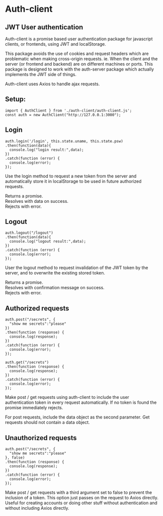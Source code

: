 # Auth-client
## JWT User authentication

Auth-client is a promise based user authentication package for javascript
clients, or frontends, using JWT and localStorage.

This package avoids the use of cookies and request headers which
are problematic when making cross-origin requests. ie. When the
client and the server (or frontend and backend) are on different
machines or ports. This package is designed to work with the
auth-server package which actually implements the JWT side of
things.

Auth-client uses Axios to handle ajax requests.


## Setup:
```
import { AuthClient } from './auth-client/auth-client.js';
const auth = new AuthClient("http://127.0.0.1:3000");
```

## Login
```
auth.login('/login', this.state.uname, this.state.psw)
.then(function(data){
  console.log("login result:",data);
})
.catch(function (error) {
  console.log(error);
});
```

Use the login method to request a new token from the server and
automatically store it in localStorage to be used in future
authorized requests.

Returns a promise.  
Resolves with data on success.  
Rejects with error.

## Logout
```
auth.logout("/logout")
.then(function(data){
  console.log("logout result:",data);
})
.catch(function (error) {
  console.log(error);
});
```

User the logout method to request invalidation of the JWT token
by the server, and to overwrite the existing stored token.

Returns a promise.  
Resolves with confirmation message on success.  
Rejects with error.

## Authorized requests
```
auth.post("/secrets", {
  "show me secrets":"please"
})
.then(function (response) {
  console.log(response);
})
.catch(function (error) {
  console.log(error);
});
```


```
auth.get("/secrets")
.then(function (response) {
  console.log(response);
})
.catch(function (error) {
  console.log(error);
});
```

Make post / get requests using auth-client to include the user
authentication token in every request automatically. If no token
is found the promise immediately rejects.

For post requests, include the data object as the second parameter.
Get requests should not contain a data object.

## Unauthorized requests
```
auth.post("/secrets", {
  "show me secrets":"please"
}, false)
.then(function (response) {
  console.log(response);
})
.catch(function (error) {
  console.log(error);
});
```

Make post / get requests with a third argument set to false to prevent
the inclusion of a token. This option just passes on the request to
Axios directly. Useful for creating accounts or doing other stuff
without authentication and without including Axios directly.
